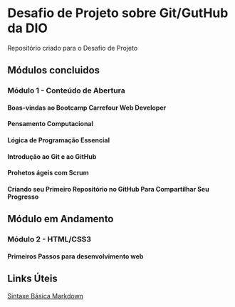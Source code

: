 # Desafio de Projeto sobre Git/GutHub da DIO
Repositório criado para o Desafio de Projeto


## Módulos concluidos

### Módulo 1 - Conteúdo de Abertura

#### Boas-vindas ao Bootcamp Carrefour Web Developer
#### Pensamento Computacional
#### Lógica de Programação Essencial
#### Introdução ao Git e ao GitHub
#### Prohetos ágeis com Scrum
#### Criando seu Primeiro Repositório no GitHub Para Compartilhar Seu Progresso 


## Módulo em Andamento

### Módulo 2 - HTML/CSS3

#### Primeiros Passos para desenvolvimento web


## Links Úteis
[Sintaxe Básica Markdown](https://www.markdownguide.org/basic-syntax/)

